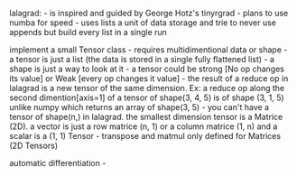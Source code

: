 lalagrad:
        - is inspired and guided by George Hotz's tinyrgrad
        - plans to use numba for speed
        - uses lists a unit of data storage and trie to never use appends but build every list in a single run 

implement a small Tensor class
        - requires multidimentional data or shape
        - a tensor is just a list (the data is stored in a single fully flattened list)
        - a shape is just a way to look at it
        - a tensor could be strong [No op changes its value] or Weak [every op changes it value]
        - the result of a reduce op in lalagrad is a new tensor of the same dimension. 
        Ex: a reduce op along the second dimention[axis=1] of a tensor of shape(3, 4, 5) is of shape (3, 1, 5) unlike numpy which returns an array of shape(3, 5)
        - you can't have a tensor of shape(n,) in lalagrad. the smallest dimension tensor is a Matrice (2D). a vector is just a row matrice (n, 1) or a column matrice (1, n) and a scalar is a (1, 1) Tensor
        - transpose and matmul only defined for Matrices (2D Tensors)

automatic differentiation
        - 